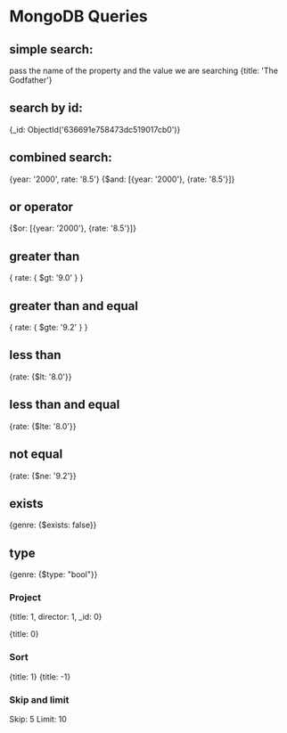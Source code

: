 # MongoDB Queries

## simple search:

pass the name of the property and the value we are searching
{title: 'The Godfather'}

## search by id:

{\_id: ObjectId('636691e758473dc519017cb0')}

## combined search:

{year: '2000', rate: '8.5'}
{$and: [{year: '2000'}, {rate: '8.5'}]}

## or operator

{$or: [{year: '2000'}, {rate: '8.5'}]}

## greater than

{ rate: { $gt: '9.0' } }

## greater than and equal

{ rate: { $gte: '9.2' } }

## less than

{rate: {$lt: '8.0'}}

## less than and equal

{rate: {$lte: '8.0'}}

## not equal

{rate: {$ne: '9.2'}}

## exists

{genre: {$exists: false}}

## type

{genre: {$type: "bool"}}

### Project

{title: 1, director: 1, \_id: 0}

{title: 0}

### Sort

{title: 1}
{title: -1}

### Skip and limit

Skip: 5
Limit: 10
